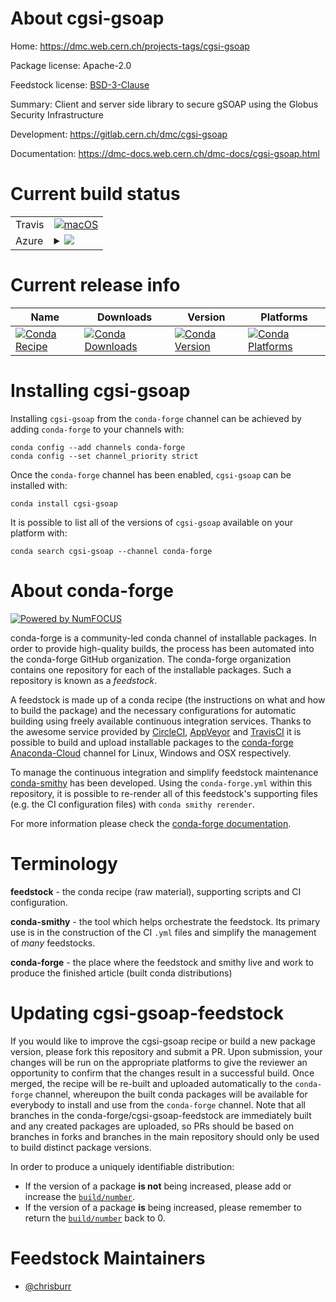 About cgsi-gsoap
================

Home: https://dmc.web.cern.ch/projects-tags/cgsi-gsoap

Package license: Apache-2.0

Feedstock license: [BSD-3-Clause](https://github.com/conda-forge/cgsi-gsoap-feedstock/blob/master/LICENSE.txt)

Summary: Client and server side library to secure gSOAP using the Globus Security Infrastructure

Development: https://gitlab.cern.ch/dmc/cgsi-gsoap

Documentation: https://dmc-docs.web.cern.ch/dmc-docs/cgsi-gsoap.html

Current build status
====================


<table><tr>
    <td>Travis</td>
    <td>
      <a href="https://travis-ci.com/conda-forge/cgsi-gsoap-feedstock">
        <img alt="macOS" src="https://img.shields.io/travis/com/conda-forge/cgsi-gsoap-feedstock/master.svg?label=macOS">
      </a>
    </td>
  </tr>
    
  <tr>
    <td>Azure</td>
    <td>
      <details>
        <summary>
          <a href="https://dev.azure.com/conda-forge/feedstock-builds/_build/latest?definitionId=6735&branchName=master">
            <img src="https://dev.azure.com/conda-forge/feedstock-builds/_apis/build/status/cgsi-gsoap-feedstock?branchName=master">
          </a>
        </summary>
        <table>
          <thead><tr><th>Variant</th><th>Status</th></tr></thead>
          <tbody><tr>
              <td>linux_64</td>
              <td>
                <a href="https://dev.azure.com/conda-forge/feedstock-builds/_build/latest?definitionId=6735&branchName=master">
                  <img src="https://dev.azure.com/conda-forge/feedstock-builds/_apis/build/status/cgsi-gsoap-feedstock?branchName=master&jobName=linux&configuration=linux_64_" alt="variant">
                </a>
              </td>
            </tr><tr>
              <td>linux_aarch64</td>
              <td>
                <a href="https://dev.azure.com/conda-forge/feedstock-builds/_build/latest?definitionId=6735&branchName=master">
                  <img src="https://dev.azure.com/conda-forge/feedstock-builds/_apis/build/status/cgsi-gsoap-feedstock?branchName=master&jobName=linux&configuration=linux_aarch64_" alt="variant">
                </a>
              </td>
            </tr><tr>
              <td>linux_ppc64le</td>
              <td>
                <a href="https://dev.azure.com/conda-forge/feedstock-builds/_build/latest?definitionId=6735&branchName=master">
                  <img src="https://dev.azure.com/conda-forge/feedstock-builds/_apis/build/status/cgsi-gsoap-feedstock?branchName=master&jobName=linux&configuration=linux_ppc64le_" alt="variant">
                </a>
              </td>
            </tr><tr>
              <td>osx_64</td>
              <td>
                <a href="https://dev.azure.com/conda-forge/feedstock-builds/_build/latest?definitionId=6735&branchName=master">
                  <img src="https://dev.azure.com/conda-forge/feedstock-builds/_apis/build/status/cgsi-gsoap-feedstock?branchName=master&jobName=osx&configuration=osx_64_" alt="variant">
                </a>
              </td>
            </tr>
          </tbody>
        </table>
      </details>
    </td>
  </tr>
</table>

Current release info
====================

| Name | Downloads | Version | Platforms |
| --- | --- | --- | --- |
| [![Conda Recipe](https://img.shields.io/badge/recipe-cgsi--gsoap-green.svg)](https://anaconda.org/conda-forge/cgsi-gsoap) | [![Conda Downloads](https://img.shields.io/conda/dn/conda-forge/cgsi-gsoap.svg)](https://anaconda.org/conda-forge/cgsi-gsoap) | [![Conda Version](https://img.shields.io/conda/vn/conda-forge/cgsi-gsoap.svg)](https://anaconda.org/conda-forge/cgsi-gsoap) | [![Conda Platforms](https://img.shields.io/conda/pn/conda-forge/cgsi-gsoap.svg)](https://anaconda.org/conda-forge/cgsi-gsoap) |

Installing cgsi-gsoap
=====================

Installing `cgsi-gsoap` from the `conda-forge` channel can be achieved by adding `conda-forge` to your channels with:

```
conda config --add channels conda-forge
conda config --set channel_priority strict
```

Once the `conda-forge` channel has been enabled, `cgsi-gsoap` can be installed with:

```
conda install cgsi-gsoap
```

It is possible to list all of the versions of `cgsi-gsoap` available on your platform with:

```
conda search cgsi-gsoap --channel conda-forge
```


About conda-forge
=================

[![Powered by
NumFOCUS](https://img.shields.io/badge/powered%20by-NumFOCUS-orange.svg?style=flat&colorA=E1523D&colorB=007D8A)](https://numfocus.org)

conda-forge is a community-led conda channel of installable packages.
In order to provide high-quality builds, the process has been automated into the
conda-forge GitHub organization. The conda-forge organization contains one repository
for each of the installable packages. Such a repository is known as a *feedstock*.

A feedstock is made up of a conda recipe (the instructions on what and how to build
the package) and the necessary configurations for automatic building using freely
available continuous integration services. Thanks to the awesome service provided by
[CircleCI](https://circleci.com/), [AppVeyor](https://www.appveyor.com/)
and [TravisCI](https://travis-ci.com/) it is possible to build and upload installable
packages to the [conda-forge](https://anaconda.org/conda-forge)
[Anaconda-Cloud](https://anaconda.org/) channel for Linux, Windows and OSX respectively.

To manage the continuous integration and simplify feedstock maintenance
[conda-smithy](https://github.com/conda-forge/conda-smithy) has been developed.
Using the ``conda-forge.yml`` within this repository, it is possible to re-render all of
this feedstock's supporting files (e.g. the CI configuration files) with ``conda smithy rerender``.

For more information please check the [conda-forge documentation](https://conda-forge.org/docs/).

Terminology
===========

**feedstock** - the conda recipe (raw material), supporting scripts and CI configuration.

**conda-smithy** - the tool which helps orchestrate the feedstock.
                   Its primary use is in the construction of the CI ``.yml`` files
                   and simplify the management of *many* feedstocks.

**conda-forge** - the place where the feedstock and smithy live and work to
                  produce the finished article (built conda distributions)


Updating cgsi-gsoap-feedstock
=============================

If you would like to improve the cgsi-gsoap recipe or build a new
package version, please fork this repository and submit a PR. Upon submission,
your changes will be run on the appropriate platforms to give the reviewer an
opportunity to confirm that the changes result in a successful build. Once
merged, the recipe will be re-built and uploaded automatically to the
`conda-forge` channel, whereupon the built conda packages will be available for
everybody to install and use from the `conda-forge` channel.
Note that all branches in the conda-forge/cgsi-gsoap-feedstock are
immediately built and any created packages are uploaded, so PRs should be based
on branches in forks and branches in the main repository should only be used to
build distinct package versions.

In order to produce a uniquely identifiable distribution:
 * If the version of a package **is not** being increased, please add or increase
   the [``build/number``](https://docs.conda.io/projects/conda-build/en/latest/resources/define-metadata.html#build-number-and-string).
 * If the version of a package **is** being increased, please remember to return
   the [``build/number``](https://docs.conda.io/projects/conda-build/en/latest/resources/define-metadata.html#build-number-and-string)
   back to 0.

Feedstock Maintainers
=====================

* [@chrisburr](https://github.com/chrisburr/)

